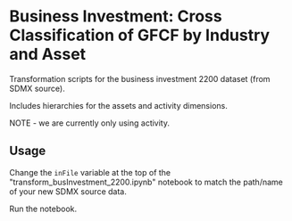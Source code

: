 # Business Investment: Cross Classification of GFCF by Industry and Asset

Transformation scripts for the business investment 2200 dataset (from SDMX source).

Includes hierarchies for the assets and activity dimensions.

NOTE - we are currently only using activity.


## Usage

Change the `inFile` variable at the top of the "transform_busInvestment_2200.ipynb" notebook to match the path/name of your new SDMX source data. 

Run the notebook.
